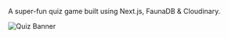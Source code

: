 A super-fun quiz game built using Next.js, FaunaDB & Cloudinary.

![Quiz Banner](https://dev-to-uploads.s3.amazonaws.com/i/hvzd7z8trzclut79j5pb.png)
